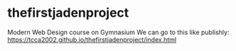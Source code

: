 # thefirstjadenproject
Modern Web Design course on Gymnasium
We can go to this like publishly: https://tcca2002.github.io/thefirstjadenproject/index.html
